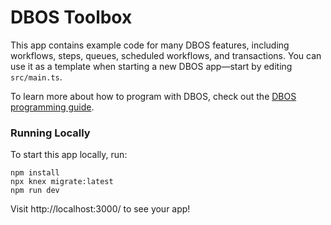 # DBOS Toolbox

This app contains example code for many DBOS features, including workflows, steps, queues, scheduled workflows, and transactions.
You can use it as a template when starting a new DBOS app&mdash;start by editing `src/main.ts`.

To learn more about how to program with DBOS, check out the [DBOS programming guide](https://docs.dbos.dev/typescript/programming-guide).

### Running Locally

To start this app locally, run:

```shell
npm install
npx knex migrate:latest
npm run dev
```

Visit http://localhost:3000/ to see your app!
